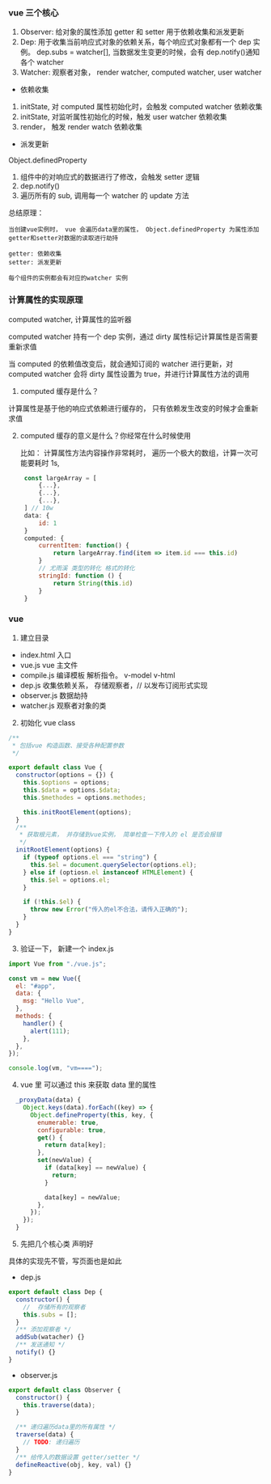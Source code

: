 ### vue 三个核心

1. Observer: 给对象的属性添加 getter 和 setter 用于依赖收集和派发更新
2. Dep: 用于收集当前响应式对象的依赖关系，每个响应式对象都有一个 dep 实例。 dep.subs = watcher[], 当数据发生变更的时候，会有 dep.notify()通知各个 watcher
3. Watcher: 观察者对象， render watcher, computed watcher, user watcher

- 依赖收集

1. initState, 对 computed 属性初始化时，会触发 computed watcher 依赖收集
2. initState, 对监听属性初始化的时候，触发 user watcher 依赖收集
3. render， 触发 render watch 依赖收集

- 派发更新

Object.definedProperty

1. 组件中的对响应式的数据进行了修改，会触发 setter 逻辑
2. dep.notify()
3. 遍历所有的 sub, 调用每一个 watcher 的 update 方法

总结原理：

    当创建vue实例时， vue 会遍历data里的属性， Object.definedProperty 为属性添加getter和setter对数据的读取进行劫持

    getter: 依赖收集
    setter: 派发更新

    每个组件的实例都会有对应的watcher 实例

### 计算属性的实现原理

computed watcher, 计算属性的监听器

computed watcher 持有一个 dep 实例，通过 dirty 属性标记计算属性是否需要重新求值

当 computed 的依赖值改变后，就会通知订阅的 watcher 进行更新，对 computed watcher 会将 dirty 属性设置为 true，并进行计算属性方法的调用

1. computed 缓存是什么？

计算属性是基于他的响应式依赖进行缓存的， 只有依赖发生改变的时候才会重新求值

2. computed 缓存的意义是什么？你经常在什么时候使用

   比如： 计算属性方法内容操作非常耗时， 遍历一个极大的数组，计算一次可能要耗时 1s,

   ```js
    const largeArray = [
        {...},
        {...},
        {...},
    ] // 10w
    data: {
        id: 1
    }
    computed: {
        currentItem: function() {
            return largeArray.find(item => item.id === this.id)
        }
        // 尤雨溪 类型的转化 格式的转化
        stringId: function () {
            return String(this.id)
        }
    }

   ```

### vue

1. 建立目录

- index.html 入口
- vue.js vue 主文件
- compile.js 编译模板 解析指令。 v-model v-html
- dep.js 收集依赖关系， 存储观察者，// 以发布订阅形式实现
- observer.js 数据劫持
- watcher.js 观察者对象的类

2. 初始化 vue class

```js
/**
 * 包括vue 构造函数、接受各种配置参数
 */

export default class Vue {
  constructor(options = {}) {
    this.$options = options;
    this.$data = options.$data;
    this.$methodes = options.methodes;

    this.initRootElement(options);
  }
  /**
   * 获取根元素， 并存储到vue实例， 简单检查一下传入的 el 是否会报错
   */
  initRootElement(options) {
    if (typeof options.el === "string") {
      this.$el = document.querySelector(options.el);
    } else if (optiosn.el instanceof HTMLElement) {
      this.$el = options.el;
    }

    if (!this.$el) {
      throw new Error("传入的el不合法，请传入正确的");
    }
  }
}
```

3. 验证一下， 新建一个 index.js

```js
import Vue from "./vue.js";

const vm = new Vue({
  el: "#app",
  data: {
    msg: "Hello Vue",
  },
  methods: {
    handler() {
      alert(111);
    },
  },
});

console.log(vm, "vm====");
```

4. vue 里 可以通过 this 来获取 data 里的属性

```js
  _proxyData(data) {
    Object.keys(data).forEach((key) => {
      Object.defineProperty(this, key, {
        enumerable: true,
        configurable: true,
        get() {
          return data[key];
        },
        set(newValue) {
          if (data[key] == newValue) {
            return;
          }

          data[key] = newValue;
        },
      });
    });
  }
```

5. 先把几个核心类 声明好

具体的实现先不管，写页面也是如此

- dep.js

```js
export default class Dep {
  constructor() {
    //  存储所有的观察者
    this.subs = [];
  }
  /** 添加观察者 */
  addSub(watacher) {}
  /** 发送通知 */
  notify() {}
}
```

- observer.js

```js
export default class Observer {
  constructor() {
    this.traverse(data);
  }

  /** 递归遍历data里的所有属性 */
  traverse(data) {
    // TODO: 递归遍历
  }
  /** 给传入的数据设置 getter/setter */
  defineReactive(obj, key, val) {}
}
```
